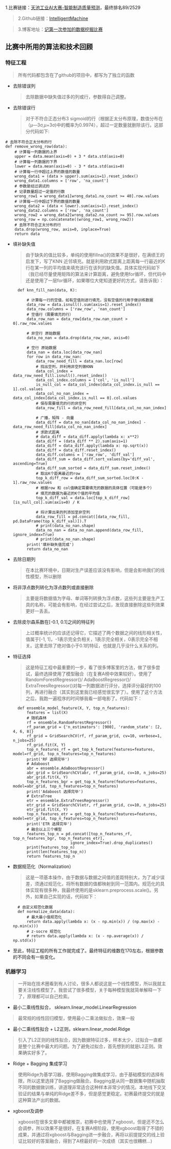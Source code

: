 >
1.比赛链接：[天池工业AI大赛-智能制造质量预测](https://tianchi.aliyun.com/competition/rankingList.htm?season=0&raceId=231633&pageIndex=2)，最终排名89/2529

> 2.Github链接：[IntelligentMachine](https://github.com/Maicius/IntelligentMachine)

> 3.博客地址：[记第一次参加的数据挖掘比赛](http://www.xiaomaidong.com/?p=565)

## 比赛中所用的算法和技术回顾

### 特征工程

> 所有代码都包含在了github的项目中，都写为了独立的函数

- 去除错误列

	> 去除数据中缺失值过多的列或行，参数得自己调整。

- 去除错误行

	> 对于不符合正态分布3 sigmoid的行（根据正太分布原理，数值分布在（μ—3σ,μ+3σ)中的概率为0.9974），超过一定数量就删除该行。这部分代码如下:

>
	
	# 去除不符合正太分布的行
	def remove_wrong_row(data):
		# 计算每一列数据的上界
    	upper = data.mean(axis=0) + 3 * data.std(axis=0)
    	# 计算每一列数据的下界
    	lower = data.mean(axis=0) - 3 * data.std(axis=0)
		# 计算每一行中超过上界的数值的数量
    	wrong_data1 = (data > upper).sum(axis=1).reset_index()
    	wrong_data1.columns = ['row', 'na_count']
    	# 参数是经过调试的
    	# 记录数量超过一定值的行数
    	wrong_row1 = wrong_data1[wrong_data1.na_count >= 40].row.values
    	# 计算每一行中超过下界的数值的数量
    	wrong_data2 = (data < lower).sum(axis=1).reset_index()
    	wrong_data2.columns = ['row', 'na_count']
    	wrong_row2 = wrong_data2[wrong_data2.na_count >= 95].row.values
    	wrong_row = np.concatenate((wrong_row1, wrong_row2))
		# 去除不符合正太分布的行
    	data.drop(wrong_row, axis=0, inplace=True)
    	return data

	
	

- 填补缺失值
	
	> 由于缺失的值比较多，单纯的使用fillna()的效果不是很好，在满绩王的启发下，写了KNN 近邻填充。就是利用欧式距离上距离每一行最近的K行在某一列的平均值来填充该行在该列的缺失值。具体实现代码如下（我已经尽量使用矩阵的算法来计算距离，避免使用for循环，但代码中还是使用了一层for循环，如果哪位大佬知道更好的方式，请告诉我）：
	
	
		def knn_fill_nan(data, K):

    		# 计算每一行的空值，如有空值则进行填充，没有空值的行用于做训练数据
    		data_row = data.isnull().sum(axis=1).reset_index()
    		data_row.columns = ['raw_row', 'nan_count']
    		# 空值行（需要填充的行）
    		data_row_nan = data_row[data_row.nan_count > 0].raw_row.values

    		# 非空行 原始数据
    		data_no_nan = data.drop(data_row_nan, axis=0)

    		# 空行 原始数据
    		data_nan = data.loc[data_row_nan]
    		for row in data_row_nan:
        		data_row_need_fill = data_nan.loc[row]
        		# 找出空列，并利用非空列做KNN
        		data_col_index = data_row_need_fill.isnull().reset_index()
        		data_col_index.columns = ['col', 'is_null']
        		is_null_col = data_col_index[data_col_index.is_null == 1].col.values
        		data_col_no_nan_index = data_col_index[data_col_index.is_null == 0].col.values
        		# 保存需要填充的行的非空列
        		data_row_fill = data_row_need_fill[data_col_no_nan_index]

        		# 广播，矩阵 - 向量
        		data_diff = data_no_nan[data_col_no_nan_index] - data_row_need_fill[data_col_no_nan_index]
        		# 求欧式距离
        		# data_diff = data_diff.apply(lambda x: x**2)
        		data_diff = (data_diff ** 2).sum(axis=1)
        		data_diff = data_diff.apply(lambda x: np.sqrt(x))
        		data_diff = data_diff.reset_index()
        		data_diff.columns = ['raw_row', 'diff_val']
        		data_diff_sum = data_diff.sort_values(by='diff_val', ascending=True)
        		data_diff_sum_sorted = data_diff_sum.reset_index()
        		# 取出K个距离最近的row
        		top_k_diff_row = data_diff_sum_sorted.loc[0:K - 1].raw_row.values
        		# 根据row 和 col值确定需要填充的数据的具体位置（可能是多个）
        		# 填充的数据为最近的K个值的平均值
        		top_k_diff_val = data.loc[top_k_diff_row][is_null_col].sum(axis=0) / K

        		# 将计算出来的列添加至非空列
        		data_row_fill = pd.concat([data_row_fill, pd.DataFrame(top_k_diff_val)]).T
        		# print(data_no_nan.shape)
        		data_no_nan = data_no_nan.append(data_row_fill, ignore_index=True)
        		# print(data_no_nan.shape)
    		print('填补缺失值完成')
    		return data_no_nan
	

- 去除日期列

	> 在本比赛环境中，日期对生产误差应该没有影响，但是会影响我们的线性模型，所以删除
	
- 将非浮点数列转化为浮点数列或直接删除

	> 主要是将数据值为字母、单词等列转换为浮点数，这些列主要是生产工具的名称，可能会有影响，在经过尝试之后，发现直接删除这些列效果更好一丢丢。
	

- 去除皮尔森系数在[-0.1, 0.1]之间的特征列

	> 上过概率统计的应该还记得它，它描述了两个数据之间的线形相关性，值属于[-1, 1]，-1表示完全负相关，1表示完全相关，0表示完全不相关。这里去除了绝对值小于0.1的特征，也就是几乎没什么关系的列。
	
- 特征选择

	> 这是特征工程中最重要的一步，看了很多博客里的方法，做了很多尝试，最终选择使用了模型融合（在复赛A榜中效果较好）。使用了RandomForestRegressor()/ AdaBoostRegressor()/ ExtraTreesRegressor()对每一列数据进行评分，选择评分最好的100列，再进行融合（其实到这里我已经感觉很玄学了）。使用了这个方法之后，我跑一遍程序的时间够我看一部电影了。代码如下：
	
		def ensemble_model_feature(X, Y, top_n_features):
    		features = list(X)
    		# 随机森林
    		rf = ensemble.RandomForestRegressor()
    		rf_param_grid = {'n_estimators': [900], 'random_state': [2, 4, 6, 8]}
    		rf_grid = GridSearchCV(rf, rf_param_grid, cv=10, verbose=1, n_jobs=25)
    		rf_grid.fit(X, Y)
    		top_n_features_rf = get_top_k_feature(features=features, model=rf_grid, top_n_features=top_n_features)
    		print('RF 选择完毕')
    		# Adaboost
    		abr = ensemble.AdaBoostRegressor()
    		abr_grid = GridSearchCV(abr, rf_param_grid, cv=10, n_jobs=25)
    		abr_grid.fit(X, Y)
    		top_n_features_bgr = get_top_k_feature(features=features, model=abr_grid, top_n_features=top_n_features)
    		print('Adaboost 选择完毕')
    		# ExtraTree
    		etr = ensemble.ExtraTreesRegressor()
    		etr_grid = GridSearchCV(etr, rf_param_grid, cv=10, n_jobs=25)
    		etr_grid.fit(X, Y)
    		top_n_features_etr = get_top_k_feature(features=features, model=etr_grid, top_n_features=top_n_features)
    		print('ETR 选择完毕')
    		# 融合以上三个模型
    		features_top_n = pd.concat([top_n_features_rf, top_n_features_bgr, top_n_features_etr],
                               ignore_index=True).drop_duplicates()
    		print(features_top_n)
    		print(len(features_top_n))
    		return features_top_n
 
- 数据规范化（Normalization）

	> 这是一项基本操作，由于数据与数据之间值的差距特别大，为了减少误差，须通过规范化，将所有数据的值都映射到同一范围内。规范化的具体实现有很多种，我最终使用的是sklearn.preprocess.scale()。另外，如果自己实现的话，代码如下：
	
		# 自定义规范化数据
		def normalize_data(data):
			# 最大最小值规范化
    		return data.apply(lambda x: (x - np.min(x)) / (np.max(x) - np.min(x)))
    		# z-socre 规范化
    		# return data.apply(lambda x: (x - np.average(x)) / np.std(x))
 
 
- 至此，特征工程的所有工作就完成了。最终特征的维数在170左右，根据参数的不同会有一些变化。


### 机器学习

> 一开始在技术圈看到有人讨论，很多人都说这是一个线性模型，所以我就主要关注线性模型了。我尝试了很多模型，关于每种模型我就简单解释一下了，原理都可以自己检索。

- 最小二乘线性拟合， sklearn.linear_model.LinearRegression

> 最常规的线性回归模型，使用最小二乘法做拟合，效果一般

- 最小二乘线性拟合 + L2正则，sklearn.linear_model.Ridge

> 引入了L2正则的线性拟合，因为数据特征过多，样本太少，过拟合一直都是整个比赛中最大的问题。为了避免过拟合，首先想到的就是L2正则。效果确实好多了。

- Ridge + Bagging 集成学习

> 使用Ridge为基学习器，使用Bagging做集成学习，由于基础模型的选择有限，所以这里选择了Bagging做融合。Bagging是从同一数据集中随机抽取不同的数据做训练，讲道理非常适合这种样本非常少的情况。本地线下交叉验证的结果与单纯的Ridge差不多，但是感觉更稳定。初赛最终提交的就是这种算法产出的数据。

- xgboost及调参

> xgboost在很多文章中都被推崇，初赛中也使用了xgboost，但是还不怎么会调参，所以效果不是很好。在复赛A榜阶段，使用xgboost取得了不错的成果，并通过将xgboost与Bagging进一步融合，再将以前提提交的线上验证比较好的答案融合，得到了A榜最好的一次成绩（其实也很糟糕...)

